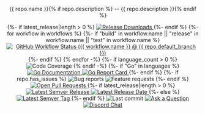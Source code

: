 <p align="center">{{ repo.name }}{% if repo.description %} -- {{ repo.description }}{% endif %}</p>
<p align="center">
{%- if latest_release|length > 0 %}
  <a href="{{ repo.html_url }}/releases">
    <img alt="Release Downloads" src="https://img.shields.io/github/downloads/{{ repo.full_name }}/total?style=flat-square">
  </a>
{%- endif %}
{%- for workflow in workflows %}
{%- if "build" in workflow.name || "release" in workflow.name || "test" in workflow.name %}
  <a href="{{ repo.html_url }}/actions?query=workflow%3A{{ workflow.name }}+event%3Apush">
    <img alt="GitHub Workflow Status ({{ workflow.name }} @ {{ repo.default_branch }})" src="https://img.shields.io/github/workflow/status/{{ repo.full_name }}/{{ workflow.name }}/{{ repo.default_branch }}?label={{ workflow.name|urlencode }}&style=flat-square&event=push">
  </a>
{%- endif %}
{% endfor -%}
{%- if language_count > 0 %}
  <img alt="Code Coverage" src="https://img.shields.io/codecov/c/github/{{ repo.full_name }}/{{ repo.default_branch }}?style=flat-square">
{% endif -%}
{%- if "Go" in languages %}
  <a href="https://pkg.go.dev/github.com/{{ repo.full_name }}">
    <img alt="Go Documentation" src="https://pkg.go.dev/badge/github.com/{{ repo.full_name }}?style=flat-square">
  </a>
  <a href="https://goreportcard.com/report/github.com/{{ repo.full_name }}">
    <img alt="Go Report Card" src="https://goreportcard.com/badge/github.com/{{ repo.full_name }}?style=flat-square">
  </a>
{%- endif %}
{%- if repo.has_issues %}
  <img alt="Bug reports" src="https://img.shields.io/github/issues/{{ repo.full_name }}/bug?label=issues&style=flat-square">
  <img alt="Feature requests" src="https://img.shields.io/github/issues/{{ repo.full_name }}/enhancement?label=feature%20requests&style=flat-square">
{%- endif %}
  <a href="{{ repo.html_url }}/pulls">
    <img alt="Open Pull Requests" src="https://img.shields.io/github/issues-pr/{{ repo.full_name }}?style=flat-square">
  </a>
{%- if latest_release|length > 0 %}
  <a href="{{ repo.html_url }}/releases">
    <img alt="Latest Semver Release" src="https://img.shields.io/github/v/release/{{ repo.full_name }}?style=flat-square">
    <img alt="Latest Release Date" src="https://img.shields.io/github/release-date/{{ repo.full_name }}?style=flat-square">
  </a>
{%- else %}
  <a href="{{ repo.html_url }}/tags">
    <img alt="Latest Semver Tag" src="https://img.shields.io/github/v/tag/{{ repo.full_name }}?style=flat-square">
  </a>
{%- endif %}
  <img alt="Last commit" src="https://img.shields.io/github/last-commit/{{ repo.full_name }}?style=flat-square">
  <a href="{{ repo.html_url }}/discussions/new?category=q-a">
    <img alt="Ask a Question" src="https://img.shields.io/badge/discussions-ask_a_question!-green?style=flat-square">
  </a>
  <a href="https://liam.sh/chat"><img src="https://img.shields.io/badge/discord-bytecord-blue.svg?style=flat-square" alt="Discord Chat"></a>
</p>
